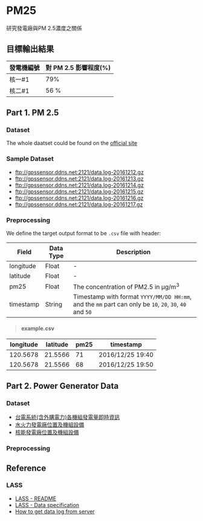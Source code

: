 # PM25

研究發電廠與PM 2.5濃度之關係

## 目標輸出結果

| 發電機編號 | 對 PM 2.5 影響程度(%) |
| --- | --- |
| 核一#1 | 79% |
| 核二#1 | 56 % |

## Part 1. PM 2.5

### Dataset

The whole daatset could be found on the [official site](ftp://gpssensor.ddns.net:2121/)

### Sample Dataset

- <ftp://gpssensor.ddns.net:2121/data.log-20161212.gz>
- <ftp://gpssensor.ddns.net:2121/data.log-20161213.gz>
- <ftp://gpssensor.ddns.net:2121/data.log-20161214.gz>
- <ftp://gpssensor.ddns.net:2121/data.log-20161215.gz>
- <ftp://gpssensor.ddns.net:2121/data.log-20161216.gz>
- <ftp://gpssensor.ddns.net:2121/data.log-20161217.gz>

### Preprocessing

We define the target output format to be `.csv` file with header:

| Field  | Data Type | Description
| --- | --- | --- |
| longitude | Float | - |
| latitude | Float | - |
| pm25 | Float | The concentration of PM2.5 in μg/m<sup>3</sup> |
| timestamp | String | Timestamp with format `YYYY/MM/DD HH:mm`, and the `mm` part can only be `10`, `20`, `30`, `40` and `50` |

> #### example.csv
| longitude  | latitude | pm25 | timestamp |
| --- | --- | --- | --- |
| 120.5678 | 21.5566 | 71 | 2016/12/25 19:40
| 120.5678 | 21.5566 | 68 | 2016/12/25 19:50

## Part 2. Power Generator Data

### Dataset

- [台電系統(含外購電力)各機組發電量即時資訊](https://sheethub.com/data.gov.tw/政府資料開放平臺資料集清單/uri/4080)
- [水火力發電廠位置及機組設備](http://data.gov.tw/node/8934)
- [核能發電廠位置及機組設備](http://data.gov.tw/node/10858)

### Preprocessing

## Reference

### LASS

- [LASS - README](https://lass.hackpad.com/LASS-README-DtZ5T6DXLbu)
- [LASS - Data specification](https://lass.hackpad.com/LASS-Data-specification-1dYpwINtH8R)
- [How to get data log from server](https://lass.hackpad.com/How-to-get-data-log-from-server-Ztu9mpUsGL9)

